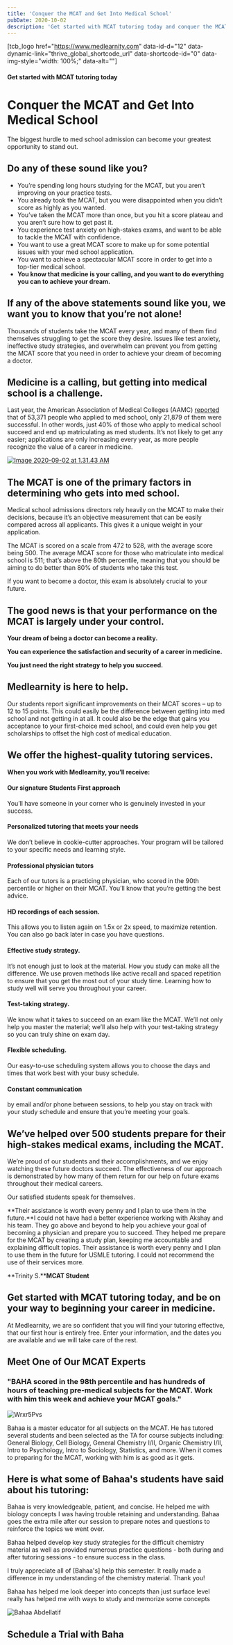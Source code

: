 ```yaml
---
title: 'Conquer the MCAT and Get Into Medical School'
pubDate: 2020-10-02
description: 'Get started with MCAT tutoring today and conquer the MCAT to get into medical school with personalized tutoring from professional physician tutors.'
---
```






\[tcb\_logo href="https://www.medlearnity.com" data-id-d="12" data-dynamic-link="thrive\_global\_shortcode\_url" data-shortcode-id="0" data-img-style="width: 100%;" data-alt=""\]

#### Get started with MCAT tutoring today

# Conquer the MCAT and Get Into Medical School

The biggest hurdle to med school admission can become your greatest opportunity to stand out.

## Do any of these sound like you?

- You’re spending long hours studying for the MCAT, but you aren’t improving on your practice tests.
- You already took the MCAT, but you were disappointed when you didn’t score as highly as you wanted.
- You’ve taken the MCAT more than once, but you hit a score plateau and you aren’t sure how to get past it.
- You experience test anxiety on high-stakes exams, and want to be able to tackle the MCAT with confidence.
- You want to use a great MCAT score to make up for some potential issues with your med school application.
- You want to achieve a spectacular MCAT score in order to get into a top-tier medical school.
- **You know that medicine is your calling, and you want to do everything you can to achieve your dream.**

## If any of the above statements sound like you, we want you to know that you’re not alone!

Thousands of students take the MCAT every year, and many of them find themselves struggling to get the score they desire. Issues like test anxiety, ineffective study strategies, and overwhelm can prevent you from getting the MCAT score that you need in order to achieve your dream of becoming a doctor.

## Medicine is a calling, but getting into medical school is a challenge.

Last year, the American Association of Medical Colleges (AAMC) [reported](https://www.aamc.org/system/files/2020-10/2020_FACTS_Table_A-16.pdf) that of 53,371 people who applied to med school, only 21,879 of them were successful. In other words, just 40% of those who apply to medical school succeed and end up matriculating as med students. It’s not likely to get any easier; applications are only increasing every year, as more people recognize the value of a career in medicine.

[![](//www.medlearnity.com//images/wp/2020/09/Image-2020-09-02-at-1.31.43-AM-1024x791.png "Image 2020-09-02 at 1.31.43 AM")](http://www.medlearnity.com//images/wp/2020/09/factsdatachart1.pdf)

## The MCAT is one of the primary factors in determining who gets into med school.

Medical school admissions directors rely heavily on the MCAT to make their decisions, because it’s an objective measurement that can be easily compared across all applicants. This gives it a unique weight in your application.

The MCAT is scored on a scale from 472 to 528, with the average score being 500. The average MCAT score for those who matriculate into medical school is 511; that’s above the 80th percentile, meaning that you should be aiming to do better than 80% of students who take this test. 

If you want to become a doctor, this exam is absolutely crucial to your future.

## The good news is that your performance on the MCAT is largely under your control. 

**Your dream of being a doctor can become a reality.**

**You can experience the satisfaction and security of a career in medicine.** 

**You just need the right strategy to help you succeed.** 

## Medlearnity is here to help.

Our students report significant improvements on their MCAT scores – up to 12 to 15 points. This could easily be the difference between getting into med school and not getting in at all. It could also be the edge that gains you acceptance to your first-choice med school, and could even help you get scholarships to offset the high cost of medical education.

## We offer the highest-quality tutoring services.

**When you work with Medlearnity, you’ll receive:**

#### Our signature Students First approach

You’ll have someone in your corner who is genuinely invested in your success.

#### Personalized tutoring that meets your needs

We don’t believe in cookie-cutter approaches. Your program will be tailored to your specific needs and learning style.

#### Professional physician tutors

Each of our tutors is a practicing physician, who scored in the 90th percentile or higher on their MCAT. You’ll know that you’re getting the best advice.

#### HD recordings of each session.

This allows you to listen again on 1.5x or 2x speed, to maximize retention. You can also go back later in case you have questions.

#### Effective study strategy.

It’s not enough just to look at the material. How you study can make all the difference. We use proven methods like active recall and spaced repetition to ensure that you get the most out of your study time. Learning how to study well will serve you throughout your career.

#### Test-taking strategy.

We know what it takes to succeed on an exam like the MCAT. We’ll not only help you master the material; we’ll also help with your test-taking strategy so you can truly shine on exam day.

#### Flexible scheduling.

Our easy-to-use scheduling system allows you to choose the days and times that work best with your busy schedule.

#### Constant communication

by email and/or phone between sessions, to help you stay on track with your study schedule and ensure that you’re meeting your goals.

## We’ve helped over 500 students prepare for their high-stakes medical exams, including the MCAT.

We’re proud of our students and their accomplishments, and we enjoy watching these future doctors succeed. The effectiveness of our approach is demonstrated by how many of them return for our help on future exams throughout their medical careers.

Our satisfied students speak for themselves.

**Their assistance is worth every penny and I plan to use them in the future.**I could not have had a better experience working with Akshay and his team. They go above and beyond to help you achieve your goal of becoming a physician and prepare you to succeed. They helped me prepare for the MCAT by creating a study plan, keeping me accountable and explaining difficult topics. Their assistance is worth every penny and I plan to use them in the future for USMLE tutoring. I could not recommend the use of their services more.

**Trinity S.****MCAT Student**

## Get started with MCAT tutoring today, and be on your way to beginning your career in medicine.

At Medlearnity, we are so confident that you will find your tutoring effective, that our first hour is entirely free. Enter your information, and the dates you are available and we will take care of the rest.

## Meet One of Our MCAT Experts

### "BAHA scored in the 98th percentile and has hundreds of hours of teaching pre-medical subjects for the MCAT. Work with him this week and achieve your MCAT goals."

![](//www.medlearnity.com//images/wp/2020/09/Wrxr5Pvs-1024x488.png "Wrxr5Pvs")

Bahaa is a master educator for all subjects on the MCAT. He has tutored several students and been selected as the TA for course subjects including: General Biology, Cell Biology, General Chemistry I/II, Organic Chemistry I/II, Intro to Psychology, Intro to Sociology, Statistics, and more. When it comes to preparing for the MCAT, working with him is as good as it gets.

## Here is what some of Bahaa's students have said about his tutoring:

Bahaa is very knowledgeable, patient, and concise. He helped me with biology concepts I was having trouble retaining and understanding. Bahaa goes the extra mile after our session to prepare notes and questions to reinforce the topics we went over.

Bahaa helped develop key study strategies for the difficult chemistry material as well as provided numerous practice questions - both during and after tutoring sessions - to ensure success in the class.

I truly appreciate all of \[Bahaa's\] help this semester. It really made a difference in my understanding of the chemistry material. Thank you!

Bahaa has helped me look deeper into concepts than just surface level really has helped me with ways to study and memorize some concepts

![](//www.medlearnity.com//images/wp/2020/09/Bahaa-Abdellatif.png "Bahaa Abdellatif")

## Schedule a Trial with Baha
